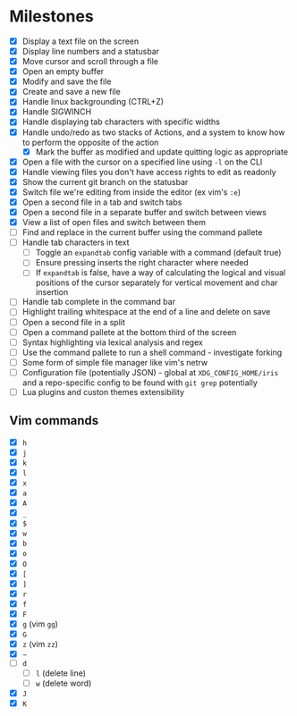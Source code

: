 # Milestones

* [x] Display a text file on the screen
* [x] Display line numbers and a statusbar
* [x] Move cursor and scroll through a file
* [x] Open an empty buffer
* [x] Modify and save the file
* [x] Create and save a new file
* [x] Handle linux backgrounding (CTRL+Z)
* [x] Handle SIGWINCH
* [x] Handle displaying tab characters with specific widths
* [x] Handle undo/redo as two stacks of Actions, and a system to know how
    to perform the opposite of the action
    * [x] Mark the buffer as modified and update quitting logic as appropriate
* [x] Open a file with the cursor on a specified line using `-l` on the CLI
* [x] Handle viewing files you don't have access rights to edit as readonly
* [x] Show the current git branch on the statusbar
* [x] Switch file we're editing from inside the editor (ex vim's `:e`)
* [x] Open a second file in a tab and switch tabs
* [x] Open a second file in a separate buffer and switch between views
* [x] View a list of open files and switch between them
* [ ] Find and replace in the current buffer using the command pallete
* [ ] Handle tab characters in text
    * [ ] Toggle an `expandtab` config variable with a command (default true)
    * [ ] Ensure pressing <TAB> inserts the right character where needed
    * [ ] If `expandtab` is false, have a way of calculating the logical
    and visual positions of the cursor separately for vertical movement and
    char insertion
* [ ] Handle tab complete in the command bar
* [ ] Highlight trailing whitespace at the end of a line and delete on save
* [ ] Open a second file in a split
* [ ] Open a command pallete at the bottom third of the screen
* [ ] Syntax highlighting via lexical analysis and regex
* [ ] Use the command pallete to run a shell command - investigate forking
* [ ] Some form of simple file manager like vim's netrw
* [ ] Configuration file (potentially JSON) - global at `XDG_CONFIG_HOME/iris`
    and a repo-specific config to be found with `git grep` potentially
* [ ] Lua plugins and custon themes extensibility

## Vim commands

* [x] `h`
* [x] `j`
* [x] `k`
* [x] `l`
* [x] `x`
* [x] `a`
* [x] `A`
* [x] `_`
* [x] `$`
* [x] `w`
* [x] `b`
* [x] `o`
* [x] `O`
* [x] `[`
* [x] `]`
* [x] `r`
* [x] `f`
* [x] `F`
* [x] `g` (vim `gg`)
* [x] `G`
* [x] `z` (vim `zz`)
* [x] `~`
* [ ] `d`
    * [ ] `l` (delete line)
    * [ ] `w` (delete word)
* [x] `J`
* [x] `K`
